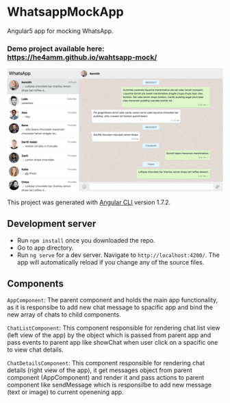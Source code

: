 # WhatsappMockApp

Angular5 app for mocking WhatsApp.
### Demo project available here: https://he4amm.github.io/wahtsapp-mock/

![alt text](https://raw.githubusercontent.com/he4amm/wahtsapp-mock/master/src/assets/img/app-preview.png)

This project was generated with [Angular CLI](https://github.com/angular/angular-cli) version 1.7.2.

## Development server

- Run `npm install` once you downloaded the repo.
- Go to app directory.
- Run `ng serve` for a dev server. Navigate to `http://localhost:4200/`. The app will automatically reload if you change any of the source files.

## Components

`AppComponent`: The parent component and holds the main app functionality, as it is responsibe to add new chat message to spacific app and bind the new array of chats to child components.

`ChatListComponent`: This component responsible for rendering chat list view (left view of the app) by the object which is passed from parent app and pass events to parent app like showChat when user click on a spacific one to view chat details.

`ChatDetailsComponent`: This component responsible for rendering chat details (right view of the app), it get messages object from parent component (AppComponent) and render it and pass actions to parent component like sendMessage which is responsilbe to add new message (text or image) to current openening app.

